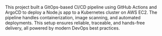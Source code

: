 This project built a GitOps-based CI/CD pipeline using GitHub Actions and ArgoCD to deploy a Node.js app to a Kubernetes cluster on AWS EC2. The pipeline handles containerization, image scanning, and automated deployments. This setup ensures reliable, traceable, and hands-free delivery, all powered by modern DevOps best practices.